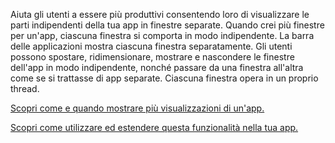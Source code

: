 ﻿Aiuta gli utenti a essere più produttivi consentendo loro di visualizzare le parti indipendenti della tua app in finestre separate. Quando crei più finestre per un'app, ciascuna finestra si comporta in modo indipendente. La barra delle applicazioni mostra ciascuna finestra separatamente. Gli utenti possono spostare, ridimensionare, mostrare e nascondere le finestre dell'app in modo indipendente, nonché passare da una finestra all'altra come se si trattasse di app separate. Ciascuna finestra opera in un proprio thread.

[Scopri come e quando mostrare più visualizzazioni di un'app.](https://docs.microsoft.com/windows/uwp/design/layout/show-multiple-views)

[Scopri come utilizzare ed estendere questa funzionalità nella tua app.](https://github.com/Microsoft/WindowsTemplateStudio/blob/master/docs/UWP/features/multiple-views.md)
